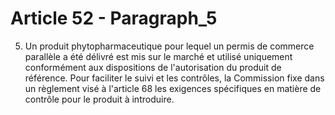 # Article 52 - Paragraph_5

5. Un produit phytopharmaceutique pour lequel un permis de commerce parallèle a été délivré est mis sur le marché et utilisé uniquement conformément aux dispositions de l'autorisation du produit de référence. Pour faciliter le suivi et les contrôles, la Commission fixe dans un règlement visé à l'article 68 les exigences spécifiques en matière de contrôle pour le produit à introduire.